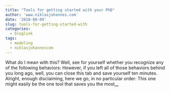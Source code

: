 ```yaml
---
title: "Tools for getting started with your PhD"
author: 'www.niklasjohannes.com'
date: '2018-08-09'
slug: tools-for-getting-started-with
categories:
  - bloglink
tags:
  - modeling
  - niklasjohannescom
---
```


What do I mean with this? Well, see for yourself whether you recognize any of the following behaviors: However, if you left all of those behaviors behind you long ago, well, you can close this tab and save yourself ten minutes. Alright, enough disclaiming, here we go, in no particular order: This one might easily be the one tool that saves you the most[... <i class="fas fa-external-link-alt"></i>](https://niklasjohannes.com/post/tools-for-getting-started-with-your-phd/)

